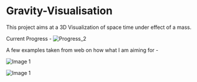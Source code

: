 # Gravity-Visualisation

This project aims at a 3D Visualization of space time under effect of a mass.

Current Progress - 
![Progress_2](https://i.imgur.com/LlpM7g3.png)


A few examples taken from web on how what I am aiming for -

 ![Image 1](https://i.stack.imgur.com/PFbZZ.jpg)


 ![Image 1](https://i0.wp.com/www.thephysicsmill.com/blog/wp-content/uploads/fig1b.png)
